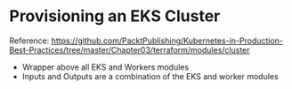 # Provisioning an EKS Cluster
Reference: https://github.com/PacktPublishing/Kubernetes-in-Production-Best-Practices/tree/master/Chapter03/terraform/modules/cluster
- Wrapper above all EKS and Workers modules
- Inputs and Outputs are a combination of the EKS and worker modules
